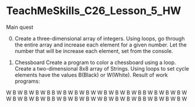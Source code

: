 # TeachMeSkills_C26_Lesson_5_HW

Main quest

0. Create a three-dimensional array of integers.
Using loops, go through the entire array and increase each
element for a given number. Let the number that will be
increase each element, set from the console.

1. Chessboard
Create a program to color a chessboard using a loop.
Create a two-dimensional 8x8 array of Strings. Using loops to set
cycle elements have the values ​​B(Black) or W(White). Result of work
programs:

W B W B W B W B
B W B W B W B W
W B W B W B W B
B W B W B W B W
W B W B W B W B
B W B W B W B W
W B W B W B W B
B W B W B W B W
